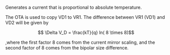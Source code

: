 
Generates a current that is proportional to absolute temperature.

The OTA is used to copy VD1 to VR1. The difference between VR1 (VD1) and VD2
will be given by 

$$ \Delta V_D = \frac{kT}{q} ln( 8 \times 8)$$

,where the first factor 8 comes from the current mirror scaling, and the second
factor of 8 comes from the bipolar size difference. 


